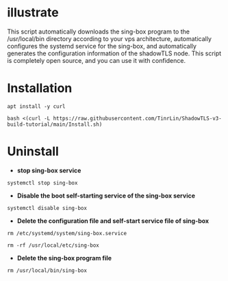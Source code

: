 # **illustrate**
This script automatically downloads the sing-box program to the /usr/local/bin directory according to your vps architecture, automatically configures the systemd service for the sing-box, and automatically generates the configuration information of the shadowTLS node. This script is completely open source, and you can use it with confidence.

# **Installation**
```
apt install -y curl
```
```
bash <(curl -L https://raw.githubusercontent.com/TinrLin/ShadowTLS-v3-build-tutorial/main/Install.sh)
```
# **Uninstall**

- **stop sing-box service**
```
systemctl stop sing-box
```
- **Disable the boot self-starting service of the sing-box service**
```
systemctl disable sing-box
```
- **Delete the configuration file and self-start service file of sing-box**
```
rm /etc/systemd/system/sing-box.service
```
```
rm -rf /usr/local/etc/sing-box
```
- **Delete the sing-box program file**
```
rm /usr/local/bin/sing-box
```
